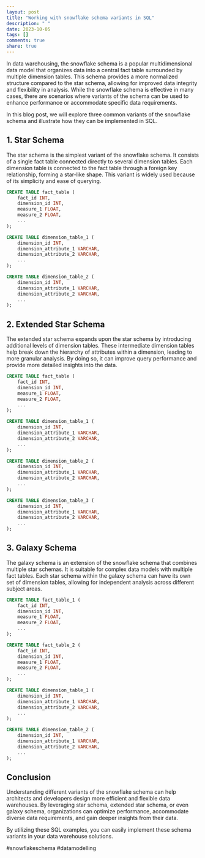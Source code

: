 ```yaml
---
layout: post
title: "Working with snowflake schema variants in SQL"
description: " "
date: 2023-10-05
tags: []
comments: true
share: true
---
```


In data warehousing, the snowflake schema is a popular multidimensional data model that organizes data into a central fact table surrounded by multiple dimension tables. This schema provides a more normalized structure compared to the star schema, allowing for improved data integrity and flexibility in analysis. While the snowflake schema is effective in many cases, there are scenarios where variants of the schema can be used to enhance performance or accommodate specific data requirements.

In this blog post, we will explore three common variants of the snowflake schema and illustrate how they can be implemented in SQL.

## 1. Star Schema

The star schema is the simplest variant of the snowflake schema. It consists of a single fact table connected directly to several dimension tables. Each dimension table is connected to the fact table through a foreign key relationship, forming a star-like shape. This variant is widely used because of its simplicity and ease of querying.

```sql
CREATE TABLE fact_table (
    fact_id INT,
    dimension_id INT,
    measure_1 FLOAT,
    measure_2 FLOAT,
    ...
);

CREATE TABLE dimension_table_1 (
    dimension_id INT,
    dimension_attribute_1 VARCHAR,
    dimension_attribute_2 VARCHAR,
    ...
);

CREATE TABLE dimension_table_2 (
    dimension_id INT,
    dimension_attribute_1 VARCHAR,
    dimension_attribute_2 VARCHAR,
    ...
);
```
## 2. Extended Star Schema

The extended star schema expands upon the star schema by introducing additional levels of dimension tables. These intermediate dimension tables help break down the hierarchy of attributes within a dimension, leading to more granular analysis. By doing so, it can improve query performance and provide more detailed insights into the data.

```sql
CREATE TABLE fact_table (
    fact_id INT,
    dimension_id INT,
    measure_1 FLOAT,
    measure_2 FLOAT,
    ...
);

CREATE TABLE dimension_table_1 (
    dimension_id INT,
    dimension_attribute_1 VARCHAR,
    dimension_attribute_2 VARCHAR,
    ...
);

CREATE TABLE dimension_table_2 (
    dimension_id INT,
    dimension_attribute_1 VARCHAR,
    dimension_attribute_2 VARCHAR,
    ...
);

CREATE TABLE dimension_table_3 (
    dimension_id INT,
    dimension_attribute_1 VARCHAR,
    dimension_attribute_2 VARCHAR,
    ...
);
```
## 3. Galaxy Schema

The galaxy schema is an extension of the snowflake schema that combines multiple star schemas. It is suitable for complex data models with multiple fact tables. Each star schema within the galaxy schema can have its own set of dimension tables, allowing for independent analysis across different subject areas.

```sql
CREATE TABLE fact_table_1 (
    fact_id INT,
    dimension_id INT,
    measure_1 FLOAT,
    measure_2 FLOAT,
    ...
);

CREATE TABLE fact_table_2 (
    fact_id INT,
    dimension_id INT,
    measure_1 FLOAT,
    measure_2 FLOAT,
    ...
);

CREATE TABLE dimension_table_1 (
    dimension_id INT,
    dimension_attribute_1 VARCHAR,
    dimension_attribute_2 VARCHAR,
    ...
);

CREATE TABLE dimension_table_2 (
    dimension_id INT,
    dimension_attribute_1 VARCHAR,
    dimension_attribute_2 VARCHAR,
    ...
);
```

## Conclusion

Understanding different variants of the snowflake schema can help architects and developers design more efficient and flexible data warehouses. By leveraging star schema, extended star schema, or even galaxy schema, organizations can optimize performance, accommodate diverse data requirements, and gain deeper insights from their data.

By utilizing these SQL examples, you can easily implement these schema variants in your data warehouse solutions.

#snowflakeschema #datamodelling
